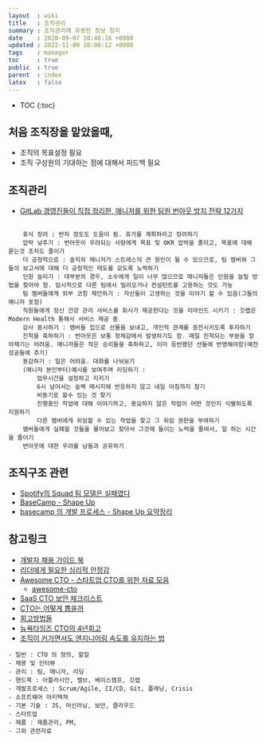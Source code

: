 ```yaml
---
layout  : wiki
title   : 조직관리
summary : 조직관리에 유용한 정보 정리
date    : 2020-09-07 10:46:16 +0900
updated : 2022-11-09 10:06:12 +0900
tags    : manager
toc     : true
public  : true
parent  : index
latex   : false
---
```

* TOC
{:toc}

## 처음 조직장을 맡았을때,

* 조직의 목표설정 필요
* 조직 구성원의 기대하는 점에 대해서 피드백 필요


## 조직관리
* [GitLab 경영진들이 직접 정리한, 매니저를 위한 팀원 번아웃 방지 전략 12가지](https://news.hada.io/topic?id=6490)

```

    휴식 장려 : 반차 정도도 도움이 됨. 휴가를 계획하라고 장려하기
    압박 낮추기 : 번아웃이 우려되는 사람에게 목표 및 OKR 압박을 줄이고, 목표에 대해 묻는것 조차도 줄이기
    더 긍정적으로 : 솔직히 매니저가 스트레스의 큰 원인이 될 수 있으므로, 팀 멤버와 그들의 보고서에 대해 더 긍정적인 태도를 갖도록 노력하기
    인원 늘리기 : 대부분의 경우, 소수에게 일이 너무 많으므로 매니저들은 인원을 늘릴 방법을 찾아야 함. 임시적으로 다른 팀에서 빌려오거나 컨설턴트를 고용하는 것도 가능
    팀 멤버들에게 외부 코칭 제안하기 : 자신들이 고생하는 것을 이야기 할 수 있음(그들의 매니저 포함)
    직원들에게 정신 건강 관리 서비스를 회사가 제공한다는 것을 리마인드 시키기 : 깃랩은 Modern Health 통해서 서비스 제공 중
    감사 표시하기 : 멤버들 집으로 선물을 보내고, 개인적 관계를 증진시키도록 투자하기
    진척을 축하하기 : 번아웃은 보통 정체감에서 발생하기도 함. 매일 진척되는 부분을 알아채기는 어려움. 매니저들은 작은 승리들을 축하하고, 이미 등반했던 산들에 반영해야함(예전 성공들에 추가)
    동감하기 : 일은 어려움. 대화를 나눠보기
    (매니저 본인부터)예시를 보여주며 리딩하기 :
        업무시간을 설정하고 지키기
        6시 넘어서는 슬랙 메시지에 반응하지 않고 내일 아침까지 참기
        비동기로 할수 있는 것 찾기
        진행중인 작업에 대해 이야기하고, 중요하지 않은 작업이 어떤 것인지 식별하도록 지원하기
        다른 멤버에게 위임할 수 있는 작업을 찾고 그 위임 권한을 부여하기
    멤버들에게 실패할 것들을 물어보고 찾아서 그것에 들이는 노력을 줄여서, 일 하는 시간을 줄이기
    번아웃에 대한 우려를 남들과 공유하기

```

## 조직구조 관련

* [Spotify의 Squad 팀 모델은 실패였다](https://news.hada.io/topic?id=2191)
* [BaseCamp - Shape Up](https://basecamp.com/shapeup/shape-up.pdf)
* [basecamp 의 개발 프로세스 - Shape Up 요약정리](https://skysoul.tistory.com/62)


## 참고링크
* [개발자 채용 가이드 북](https://github.com/innovationacademy-kr/tech-hr)
* [리더에게 필요한 심리적 안정감](https://brunch.co.kr/@younghakjang/40)
* [Awesome CTO - 스타트업 CTO를 위한 자료 모음](https://news.hada.io/topic?id=3854)
  * [awesome-cto](https://github.com/kuchin/awesome-cto)
* [SaaS CTO 보안 체크리스트](https://news.hada.io/topic?id=4439) 
* [CTO는 어떻게 뽑을까](https://lqez.dev/blog/how-to-hire-cto.html)
* [회고방법들](https://www.funretrospectives.com/category/retrospective/)
* [뉴욕타임즈 CTO의 4년회고](https://news.hada.io/topic?id=2016)
* [조직이 커가면서도 엔지니어링 속도를 유지하는 법](https://news.hada.io/topic?id=7769)

```
- 일반 : CTO 의 정의, 할일
- 채용 및 인터뷰
- 관리 : 팀, 매니저, 리딩
- 핸드북 : 아틀라시안, 밸브, 베이스캠프, 깃랩
- 개발프로세스 : Scrum/Agile, CI/CD, Git, 플래닝, Crisis
- 소프트웨어 아키텍쳐
- 기본 기술 : JS, 머신러닝, 보안, 클라우드
- 스타트업
- 제품 : 제품관리, PM,
- 그외 관련자료 
```
